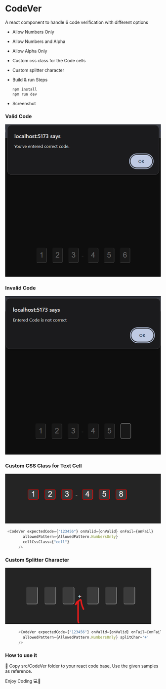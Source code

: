 # CodeVer
A react component to handle 6 code verification with different options
- Allow Numbers Only
- Allow Numbers and Alpha 
- Allow Alpha Only
- Custom css class for the Code cells
- Custom splitter character

- Build & run Steps
  ```
  npm install
  npm run dev
  ```

- Screenshot
### Valid Code 
![Correct Code](./screenshots/valid-code.png)

### Invalid Code
![Incorrect Code](./screenshots/invalid-code.png)

### Custom CSS Class for Text Cell
![Custom CSS](./screenshots/custom-cell.png)
```js
 <CodeVer expectedCode={"123456"} onValid={onValid} onFail={onFail}
        allowedPattern={AllowedPattern.NumbersOnly}
        cellCssClass={"cell"}
      />
```

### Custom Splitter Character
![Custom Splitter](./screenshots/splitter.png)
```js
      <CodeVer expectedCode={"123456"} onValid={onValid} onFail={onFail}
        allowedPattern={AllowedPattern.NumbersOnly} splitChar='+'
      />
```

### How to use it
💾 Copy src/CodeVer folder to your react code base, Use the given samples as reference.

Enjoy Coding 💻🍋
